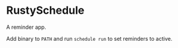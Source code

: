 # RustySchedule

A reminder app.

Add binary to `PATH` and run `schedule run` to set reminders to active.
